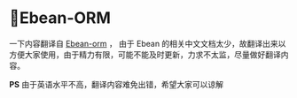 # Ebean-ORM

一下内容翻译自 [Ebean-orm](http://ebean-orm.github.io/) ，
由于 Ebean 的相关中文文档太少，故翻译出来以方便大家使用，由于精力有限，可能不能及时更新，力求不太监，尽量做好翻译内容。

**PS** 由于英语水平不高，翻译内容难免出错，希望大家可以谅解
